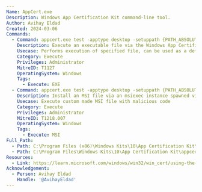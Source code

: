 ```yaml
---
Name: AppCert.exe
Description: Windows App Certification Kit command-line tool.
Author: Avihay Eldad
Created: 2024-03-06
Commands:
  - Command: appcert.exe test -apptype desktop -setuppath {PATH_ABSOLUTE:.exe} -reportoutputpath {PATH_ABSOLUTE:.xml}
    Description: Execute an executable file via the Windows App Certification Kit command-line tool.
    Usecase: Performs execution of specified file, can be used as a defense evasion
    Category: Execute
    Privileges: Administrator
    MitreID: T1127
    OperatingSystem: Windows
    Tags:
      - Execute: EXE
  - Command: appcert.exe test -apptype desktop -setuppath {PATH_ABSOLUTE:.msi} -setupcommandline /q -reportoutputpath {PATH_ABSOLUTE:.xml}
    Description: Install an MSI file via an msiexec instance spawned via appcert.exe as parent process.
    Usecase: Execute custom made MSI file with malicious code
    Category: Execute
    Privileges: Administrator
    MitreID: T1218.007
    OperatingSystem: Windows
    Tags:
      - Execute: MSI
Full_Path:
  - Path: C:\Program Files (x86)\Windows Kits\10\App Certification Kit\appcert.exe
  - Path: C:\Program Files\Windows Kits\10\App Certification Kit\appcert.exe
Resources:
  - Link: https://learn.microsoft.com/windows/win32/win_cert/using-the-windows-app-certification-kit
Acknowledgement:
  - Person: Avihay Eldad
    Handle: '@AvihayEldad'
---
```

